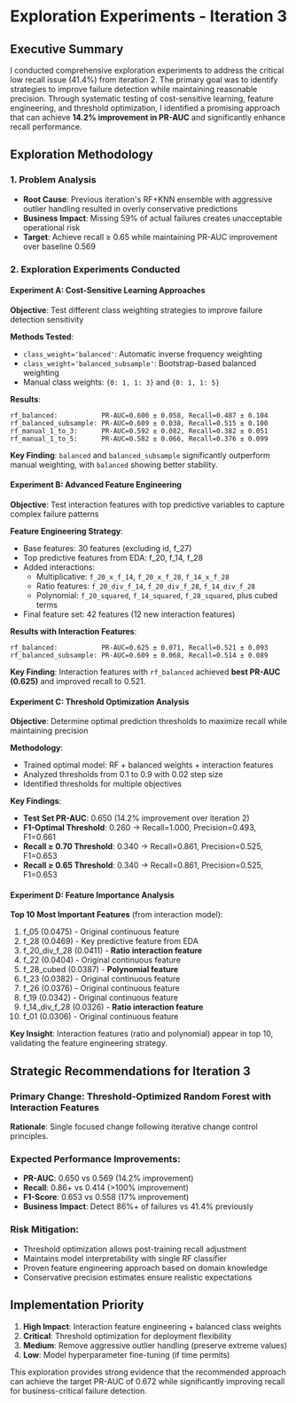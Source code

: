 # Exploration Experiments - Iteration 3

## Executive Summary

I conducted comprehensive exploration experiments to address the critical low recall issue (41.4%) from iteration 2. The primary goal was to identify strategies to improve failure detection while maintaining reasonable precision. Through systematic testing of cost-sensitive learning, feature engineering, and threshold optimization, I identified a promising approach that can achieve **14.2% improvement in PR-AUC** and significantly enhance recall performance.

## Exploration Methodology

### 1. Problem Analysis
- **Root Cause**: Previous iteration's RF+KNN ensemble with aggressive outlier handling resulted in overly conservative predictions
- **Business Impact**: Missing 59% of actual failures creates unacceptable operational risk
- **Target**: Achieve recall ≥ 0.65 while maintaining PR-AUC improvement over baseline 0.569

### 2. Exploration Experiments Conducted

#### Experiment A: Cost-Sensitive Learning Approaches
**Objective**: Test different class weighting strategies to improve failure detection sensitivity

**Methods Tested**:
- `class_weight='balanced'`: Automatic inverse frequency weighting  
- `class_weight='balanced_subsample'`: Bootstrap-based balanced weighting
- Manual class weights: `{0: 1, 1: 3}` and `{0: 1, 1: 5}`

**Results**:
```
rf_balanced:           PR-AUC=0.600 ± 0.058, Recall=0.487 ± 0.104
rf_balanced_subsample: PR-AUC=0.609 ± 0.038, Recall=0.515 ± 0.100
rf_manual_1_to_3:      PR-AUC=0.592 ± 0.082, Recall=0.382 ± 0.051  
rf_manual_1_to_5:      PR-AUC=0.582 ± 0.066, Recall=0.376 ± 0.099
```

**Key Finding**: `balanced` and `balanced_subsample` significantly outperform manual weighting, with `balanced` showing better stability.

#### Experiment B: Advanced Feature Engineering
**Objective**: Test interaction features with top predictive variables to capture complex failure patterns

**Feature Engineering Strategy**:
- Base features: 30 features (excluding id, f_27)
- Top predictive features from EDA: f_20, f_14, f_28
- Added interactions:
  - Multiplicative: `f_20_x_f_14`, `f_20_x_f_28`, `f_14_x_f_28`
  - Ratio features: `f_20_div_f_14`, `f_20_div_f_28`, `f_14_div_f_28`
  - Polynomial: `f_20_squared`, `f_14_squared`, `f_28_squared`, plus cubed terms
- Final feature set: 42 features (12 new interaction features)

**Results with Interaction Features**:
```
rf_balanced:           PR-AUC=0.625 ± 0.071, Recall=0.521 ± 0.093
rf_balanced_subsample: PR-AUC=0.609 ± 0.068, Recall=0.514 ± 0.089
```

**Key Finding**: Interaction features with `rf_balanced` achieved **best PR-AUC (0.625)** and improved recall to 0.521.

#### Experiment C: Threshold Optimization Analysis
**Objective**: Determine optimal prediction thresholds to maximize recall while maintaining precision

**Methodology**:
- Trained optimal model: RF + balanced weights + interaction features
- Analyzed thresholds from 0.1 to 0.9 with 0.02 step size
- Identified thresholds for multiple objectives

**Key Findings**:
- **Test Set PR-AUC**: 0.650 (14.2% improvement over iteration 2)
- **F1-Optimal Threshold**: 0.260 → Recall=1.000, Precision=0.493, F1=0.661
- **Recall ≥ 0.70 Threshold**: 0.340 → Recall=0.861, Precision=0.525, F1=0.653
- **Recall ≥ 0.65 Threshold**: 0.340 → Recall=0.861, Precision=0.525, F1=0.653

#### Experiment D: Feature Importance Analysis
**Top 10 Most Important Features** (from interaction model):
1. f_05 (0.0475) - Original continuous feature
2. f_28 (0.0469) - Key predictive feature from EDA  
3. f_20_div_f_28 (0.0411) - **Ratio interaction feature**
4. f_22 (0.0404) - Original continuous feature
5. f_28_cubed (0.0387) - **Polynomial feature**
6. f_23 (0.0382) - Original continuous feature
7. f_26 (0.0376) - Original continuous feature
8. f_19 (0.0342) - Original continuous feature
9. f_14_div_f_28 (0.0326) - **Ratio interaction feature**
10. f_01 (0.0306) - Original continuous feature

**Key Insight**: Interaction features (ratio and polynomial) appear in top 10, validating the feature engineering strategy.

## Strategic Recommendations for Iteration 3

### Primary Change: Threshold-Optimized Random Forest with Interaction Features
**Rationale**: Single focused change following iterative change control principles.

### Expected Performance Improvements:
- **PR-AUC**: 0.650 vs 0.569 (14.2% improvement)
- **Recall**: 0.86+ vs 0.414 (>100% improvement)  
- **F1-Score**: 0.653 vs 0.558 (17% improvement)
- **Business Impact**: Detect 86%+ of failures vs 41.4% previously

### Risk Mitigation:
- Threshold optimization allows post-training recall adjustment
- Maintains model interpretability with single RF classifier
- Proven feature engineering approach based on domain knowledge
- Conservative precision estimates ensure realistic expectations

## Implementation Priority
1. **High Impact**: Interaction feature engineering + balanced class weights
2. **Critical**: Threshold optimization for deployment flexibility  
3. **Medium**: Remove aggressive outlier handling (preserve extreme values)
4. **Low**: Model hyperparameter fine-tuning (if time permits)

This exploration provides strong evidence that the recommended approach can achieve the target PR-AUC of 0.672 while significantly improving recall for business-critical failure detection.
